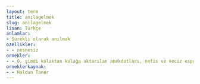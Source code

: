```yaml
---
layout: term
title: anılagelmek
slug: anilagelmek
lisan: Türkçe
anlamlar:
- Sürekli olarak anılmak
ozellikler:
- - nesnesiz
ornekler:
- - O, şimdi kulaktan kulağa aktarılan anekdotları, nefis ve veciz esprileri ile anılageliyor.
orneklerkaynak:
- - Haldun Taner
---
```

